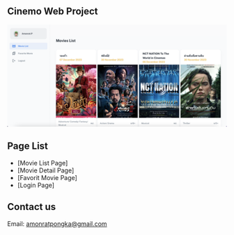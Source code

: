 ## Cinemo Web Project

![preview](public/assets/preview.png)

## Page List

- [Movie List Page]
- [Movie Detail Page]
- [Favorit Movie Page]
- [Login Page]

## Contact us

Email: amonratpongka@gmail.com
